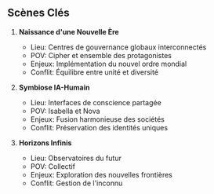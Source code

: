 ## Scènes Clés
1. **Naissance d'une Nouvelle Ère**
   - Lieu: Centres de gouvernance globaux interconnectés
   - POV: Cipher et ensemble des protagonistes
   - Enjeux: Implémentation du nouvel ordre mondial
   - Conflit: Équilibre entre unité et diversité

2. **Symbiose IA-Humain**
   - Lieu: Interfaces de conscience partagée
   - POV: Isabella et Nova
   - Enjeux: Fusion harmonieuse des sociétés
   - Conflit: Préservation des identités uniques

3. **Horizons Infinis**
   - Lieu: Observatoires du futur
   - POV: Collectif
   - Enjeux: Exploration des nouvelles frontières
   - Conflit: Gestion de l'inconnu
